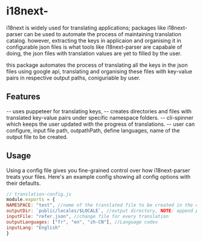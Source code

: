 # i18next- 

i18next is widely used for translating applications; packages like i18next-parser can be used to automate the process of maintaining translation catalog. however, extracting the keys in applicaion and organising it in configurable json files is what tools like i18next-parser are capabale of doing, the json files with translation values are yet to filled by the user.

this package automates the process of translating all the keys in the json files using google api, translating and organising these files with key-value pairs in respective output paths, coniguriable by user.

## Features
-- uses puppeteer for translating keys, 
-- creates directories and files with translated key-value pairs under specific namespace folders.
-- cli-spinner which keeps the user updated with the progress of translations.
-- user can configure, input file path, outpathPath, define languages, name of the output file to be created.

## Usage

Using a config file gives you fine-grained control over how i18next-parser treats your files. Here's an example config showing all config options with their defaults.

```js
// translation-config.js
module.exports = {
NAMESPACE: "test", //name of the translated file to be created in the output directory
outputDir: `public/locales/$LOCALE`, //output directory, NOTE: append path with /$LOCALE 
inputFile: "refer.json", //change file for every translation
outputLanguages: ["fr", "en", "zh-CN"], //Language codes
inputLang: "English"
}
```
